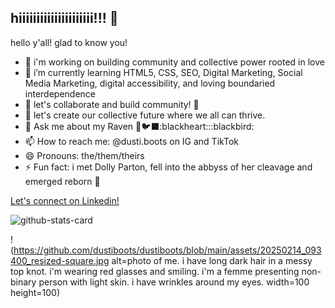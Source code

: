 ## hiiiiiiiiiiiiiiiiiiiii!!! 👋

<!--dustiboots
**dustiboots/dustiboots** is a ✨ _special_ ✨ repository because its `README.md` (this file) appears on your GitHub profile.-->

hello y'all! glad to know you!

- 🔭 i'm working on building community and collective power rooted in love
- 🌱 i’m currently learning HTML5, CSS, SEO, Digital Marketing, Social Media Marketing, digital accessibility, and loving boundaried interdependence
- 👯 let's collaborate and build community! :raised_hands:
- 🤔 let's create our collective future where we all can thrive.
- 💬 Ask me about my Raven 🖤🐦‍⬛:blackheart:::blackbird:
- 📫 How to reach me: @dusti.boots on IG and TikTok
- 😄 Pronouns: the/them/theirs
- ⚡ Fun fact: i met Dolly Parton, fell into the abbyss of her cleavage and emerged reborn :butterfly:

<!--START_SECTION:waka-->
[Let's connect on Linkedin!](https://linkedin.com/in/dustiyamaguchi)
<!--END_SECTION:waka-->

![github-stats-card](https://kasroudra-stats-card.onrender.com/lang?user=dustiboots&theme=dark&layout=compact&type=piechart)

!(https://github.com/dustiboots/dustiboots/blob/main/assets/20250214_093400_resized-square.jpg alt=photo of me. i have long dark hair in a messy top knot. i'm wearing red glasses and smiling. i'm a femme presenting non-binary person with light skin. i have wrinkles around my eyes. width=100 height=100)

